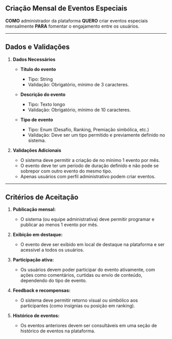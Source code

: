 ## Criação Mensal de Eventos Especiais

**COMO** administrador da plataforma
**QUERO** criar eventos especiais mensalmente
**PARA** fomentar o engajamento entre os usuários.

---

## **Dados e Validações**

1. **Dados Necessários**

    - **Título do evento**

        - Tipo: String
        - Validação: Obrigatório, mínimo de 3 caracteres.

    - **Descrição do evento**

        - Tipo: Texto longo
        - Validação: Obrigatório, mínimo de 10 caracteres.

    - **Tipo de evento**
        - Tipo: Enum (Desafio, Ranking, Premiação simbólica, etc.)
        - Validação: Deve ser um tipo permitido e previamente definido no sistema.

2. **Validações Adicionais**
    - O sistema deve permitir a criação de no mínimo 1 evento por mês.
    - O evento deve ter um período de duração definido e não pode se sobrepor com outro evento do mesmo tipo.
    - Apenas usuários com perfil administrativo podem criar eventos.

---

## **Critérios de Aceitação**

1. **Publicação mensal:**

    - O sistema (ou equipe administrativa) deve permitir programar e publicar ao menos 1 evento por mês.

2. **Exibição em destaque:**

    - O evento deve ser exibido em local de destaque na plataforma e ser acessível a todos os usuários.

3. **Participação ativa:**

    - Os usuários devem poder participar do evento ativamente, com ações como comentários, curtidas ou envio de conteúdo, dependendo do tipo de evento.

4. **Feedback e recompensas:**

    - O sistema deve permitir retorno visual ou simbólico aos participantes (como insígnias ou posição em ranking).

5. **Histórico de eventos:**

    - Os eventos anteriores devem ser consultáveis em uma seção de histórico de eventos na plataforma.
